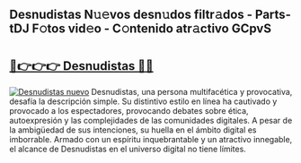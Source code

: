 ## Desnudistas N𝚞𝚎vos desn𝚞dos filtr𝚊dos - Parts-tDJ F𝚘tos vid𝚎o - C𝚘ntenido atr𝚊ctivo GCpvS

# <h2><a href="http://mb8rtii.tromn.icu/?c=Desnudistas">🔗👉👉👉 Desnudistas 🔗🔗</a></h2>

[![Desnudistas nuevo](https://i.imgur.com/pEAQMta.gif)](http://mb8rtii.tromn.icu/?c=Desnudistas)
Desnudistas, una persona multifacética y provocativa, desafía la descripción simple. Su distintivo estilo en línea ha cautivado y provocado a los espectadores, provocando debates sobre ética, autoexpresión y las complejidades de las comunidades digitales. A pesar de la ambigüedad de sus intenciones, su huella en el ámbito digital es imborrable. Armado con un espíritu inquebrantable y un atractivo innegable, el alcance de Desnudistas en el universo digital no tiene límites.
